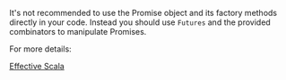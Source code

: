 It's not recommended to use the Promise object and its factory methods directly in your code. Instead you should use
`Futures` and the provided combinators to manipulate Promises.

For more details:

[Effective Scala](https://twitter.github.io/effectivescala/#Concurrency-Futures)
